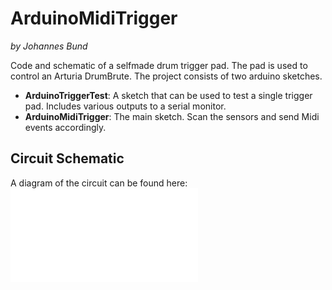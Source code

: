 # ArduinoMidiTrigger
*by Johannes Bund*

Code and schematic of a selfmade drum trigger pad. The pad is used to control an Arturia DrumBrute.
The project consists of two arduino sketches.
 
 - **ArduinoTriggerTest**: A sketch that can be used to test a single trigger pad. Includes various outputs to a serial monitor.
 - **ArduinoMidiTrigger**: The main sketch. Scan the sensors and send Midi events accordingly.


## Circuit Schematic

A diagram of the circuit can be found here:
![Circuit Schematic](/schematic.pdf)
